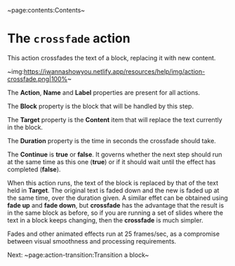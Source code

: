 ~page:contents:Contents~

# The `crossfade` action

This action crossfades the text of a block, replacing it with new content.

~img:https://iwannashowyou.netlify.app/resources/help/img/action-crossfade.png|100%~

The **Action**, **Name** and **Label** properties are present for all actions.

The **Block** property is the block that will be handled by this step.

The **Target** property is the **Content** item that will replace the text currently in the block.

The **Duration** property is the time in seconds the crossfade should take.

The **Continue** is **true** or **false**. It governs whether the next step should run at the same time as this one (**true**) or if it should wait until the effect has completed (**false**).

When this action runs, the text of the block is replaced by that of the text held in **Target**. The original text is faded down and the new is faded up at the same time, over the duration given. A similar effet can be obtained using **fade up** and **fade down**, but **crossfade** has the advantage that the result is in the same block as before, so if you are running a set of slides where the text in a block keeps changing, then the **crossfade** is much simpler.

Fades and other animated effects run at 25 frames/sec, as a compromise between visual smoothness and processing requirements.

Next: ~page:action-transition:Transition a block~
